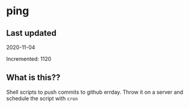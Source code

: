 # ping

## Last updated
2020-11-04

Incremented: 1120

## What is this??
Shell scripts to push commits to github errday. Throw it on a server and schedule the script with `cron`
